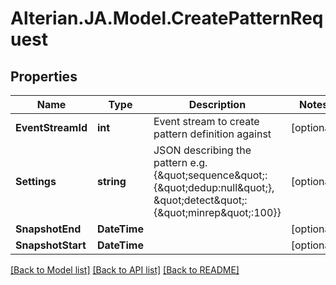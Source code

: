 # Alterian.JA.Model.CreatePatternRequest

## Properties

Name | Type | Description | Notes
------------ | ------------- | ------------- | -------------
**EventStreamId** | **int** | Event stream to create pattern definition against | [optional] 
**Settings** | **string** | JSON describing the pattern e.g. {\&quot;sequence\&quot;:{\&quot;dedup:null\&quot;}, \&quot;detect\&quot;:{\&quot;minrep\&quot;:100}} | [optional] 
**SnapshotEnd** | **DateTime** |  | [optional] 
**SnapshotStart** | **DateTime** |  | [optional] 

[[Back to Model list]](../README.md#documentation-for-models) [[Back to API list]](../README.md#documentation-for-api-endpoints) [[Back to README]](../README.md)

